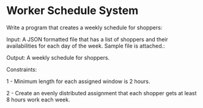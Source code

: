 Worker Schedule System
==============

Write a program that creates a weekly schedule for shoppers:

Input: A JSON formatted file that has a list of shoppers and their availabilities for each day of the week. Sample file is attached.:

Output: A weekly schedule for shoppers.

Constraints: 

1 - Minimum length for each assigned window is 2 hours.

2 - Create an evenly distributed assignment that each shopper gets at least 8 hours work each week.
